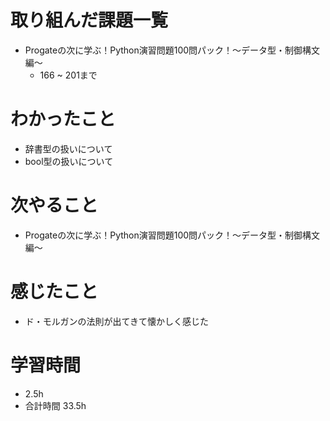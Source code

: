 # 取り組んだ課題一覧
- Progateの次に学ぶ！Python演習問題100問パック！〜データ型・制御構文編〜
  - 166 ~ 201まで
# わかったこと
- 辞書型の扱いについて
- bool型の扱いについて
# 次やること
- Progateの次に学ぶ！Python演習問題100問パック！〜データ型・制御構文編〜
# 感じたこと
- ド・モルガンの法則が出てきて懐かしく感じた
# 学習時間
- 2.5h
- 合計時間 33.5h